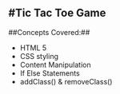 #Tic Tac Toe Game
---
##Concepts Covered:##
- HTML 5
- CSS styling
- Content Manipulation
- If Else Statements
- addClass() & removeClass()